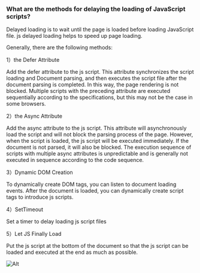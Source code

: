 ### What are the methods for delaying the loading of JavaScript scripts? 

Delayed loading is to wait until the page is loaded before loading JavaScript file. js delayed loading helps to speed up page loading. 

Generally, there are the following methods: 

1）the Defer Attribute

Add the defer attribute to the js script. This attribute synchronizes the script loading and Document parsing, and then executes the script file after the document parsing is completed. In this way, the page rendering is not blocked. Multiple scripts with the preceding attribute are executed sequentially according to the specifications, but this may not be the case in some browsers.

2）the Async Attribute

Add the async attribute to the js script. This attribute will asynchronously load the script and will not block the parsing process of the page. However, when the script is loaded, the js script will be executed immediately. If the document is not parsed, it will also be blocked. The execution sequence of scripts with multiple async attributes is unpredictable and is generally not executed in sequence according to the code sequence. 

3）Dynamic DOM Creation

To dynamically create DOM tags, you can listen to document loading events. After the document is loaded, you can dynamically create script tags to introduce js scripts. 

4）SetTimeout

Set a timer to delay loading js script files 

5）Let JS Finally Load

Put the js script at the bottom of the document so that the js script can be loaded and executed at the end as much as possible. 

![Alt](../assets/imgs/image.jpg)
